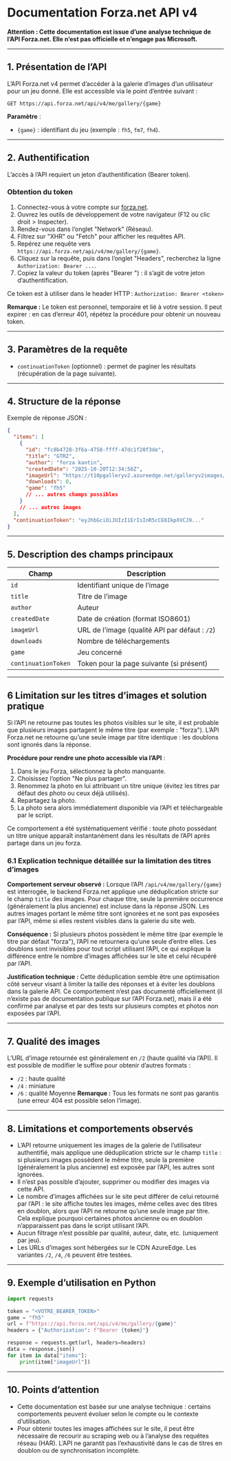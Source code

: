 # Documentation Forza.net API v4

**Attention : Cette documentation est issue d’une analyse technique de l’API Forza.net. Elle n’est pas officielle et n’engage pas Microsoft.**

---

## 1. Présentation de l’API

L’API Forza.net v4 permet d’accéder à la galerie d’images d’un utilisateur pour un jeu donné. Elle est accessible via le point d’entrée suivant :

```http
GET https://api.forza.net/api/v4/me/gallery/{game}
```

**Paramètre** :
- `{game}` : identifiant du jeu (exemple : `fh5`, `fm7`, `fh4`).

---


## 2. Authentification

L’accès à l’API requiert un jeton d’authentification (Bearer token).

### Obtention du token

1. Connectez-vous à votre compte sur [forza.net](https://forza.net).
2. Ouvrez les outils de développement de votre navigateur (F12 ou clic droit > Inspecter).
3. Rendez-vous dans l’onglet "Network" (Réseau).
4. Filtrez sur "XHR" ou "Fetch" pour afficher les requêtes API.
5. Repérez une requête vers `https://api.forza.net/api/v4/me/gallery/{game}`.
6. Cliquez sur la requête, puis dans l’onglet "Headers", recherchez la ligne `Authorization: Bearer ...`.
7. Copiez la valeur du token (après "Bearer ") : il s’agit de votre jeton d’authentification.

Ce token est à utiliser dans le header HTTP :
`Authorization: Bearer <token>`

**Remarque :** Le token est personnel, temporaire et lié à votre session. Il peut expirer : en cas d’erreur 401, répétez la procédure pour obtenir un nouveau token.

---

## 3. Paramètres de la requête

- `continuationToken` (optionnel) : permet de paginer les résultats (récupération de la page suivante).

---

## 4. Structure de la réponse

Exemple de réponse JSON :

```json
{
  "items": [
    {
      "id": "fc8b4728-3f6a-4758-ffff-47dc1f20f3de",
      "title": "GTR2",
      "author": "forza kantin",
      "createdDate": "2025-10-20T12:34:56Z",
      "imageUrl": "https://t10pgalleryv2.azureedge.net/galleryv2images/fc8...",
      "downloads": 0,
      "game": "fh5"
      // ... autres champs possibles
    }
    // ... autres images
  ],
  "continuationToken": "eyJhbGciOiJUIzI1ErIsInR5cCE6IkpXVCJ9..."
}
```

---

## 5. Description des champs principaux

| Champ              | Description                                              |
|--------------------|---------------------------------------------------------|
| `id`               | Identifiant unique de l’image                            |
| `title`            | Titre de l’image                                         |
| `author`           | Auteur                                                   |
| `createdDate`      | Date de création (format ISO8601)                       |
| `imageUrl`         | URL de l’image (qualité API par défaut : `/2`)           |
| `downloads`        | Nombre de téléchargements                                |
| `game`             | Jeu concerné                                             |
| `continuationToken`| Token pour la page suivante (si présent)                 |

---
## 6 Limitation sur les titres d’images et solution pratique


Si l’API ne retourne pas toutes les photos visibles sur le site, il est probable que plusieurs images partagent le même titre (par exemple : "forza"). L’API Forza.net ne retourne qu’une seule image par titre identique : les doublons sont ignorés dans la réponse.

**Procédure pour rendre une photo accessible via l’API** :
1. Dans le jeu Forza, sélectionnez la photo manquante.
2. Choisissez l’option "Ne plus partager".
3. Renommez la photo en lui attribuant un titre unique (évitez les titres par défaut des photo ou ceux déjà utilisés).
4. Repartagez la photo.
5. La photo sera alors immédiatement disponible via l’API et téléchargeable par le script.

Ce comportement a été systématiquement vérifié : toute photo possédant un titre unique apparaît instantanément dans les résultats de l’API après partage dans un jeu forza.



### 6.1 Explication technique détaillée sur la limitation des titres d’images


**Comportement serveur observé :**
Lorsque l’API `/api/v4/me/gallery/{game}` est interrogée, le backend Forza.net applique une déduplication stricte sur le champ `title` des images. Pour chaque titre, seule la première occurrence (généralement la plus ancienne) est incluse dans la réponse JSON. Les autres images portant le même titre sont ignorées et ne sont pas exposées par l’API, même si elles restent visibles dans la galerie du site web.

**Conséquence :**
Si plusieurs photos possèdent le même titre (par exemple le titre par défaut "forza"), l’API ne retournera qu’une seule d’entre elles. Les doublons sont invisibles pour tout script utilisant l’API, ce qui explique la différence entre le nombre d’images affichées sur le site et celui récupéré par l’API.

**Justification technique :**
Cette déduplication semble être une optimisation côté serveur visant à limiter la taille des réponses et à éviter les doublons dans la galerie API. Ce comportement n’est pas documenté officiellement (il n’existe pas de documentation publique sur l’API Forza.net), mais il a été confirmé par analyse et par des tests sur plusieurs comptes et photos non exposées par l’API.

---

## 7. Qualité des images

L’URL d’image retournée est généralement en `/2` (haute qualité via l’API). Il est possible de modifier le suffixe pour obtenir d’autres formats :

- `/2` : haute qualité
- `/4` : miniature
- `/6` : qualité Moyenne
**Remarque :** Tous les formats ne sont pas garantis (une erreur 404 est possible selon l’image).

---


## 8. Limitations et comportements observés

- L’API retourne uniquement les images de la galerie de l’utilisateur authentifié, mais applique une déduplication stricte sur le champ `title` : si plusieurs images possèdent le même titre, seule la première (généralement la plus ancienne) est exposée par l’API, les autres sont ignorées.
- Il n’est pas possible d’ajouter, supprimer ou modifier des images via cette API.
- Le nombre d’images affichées sur le site peut différer de celui retourné par l’API : le site affiche toutes les images, même celles avec des titres en doublon, alors que l’API ne retourne qu’une seule image par titre. Cela explique pourquoi certaines photos ancienne ou en doublon n’apparaissent pas dans le script utilisant l’API.
- Aucun filtrage n’est possible par qualité, auteur, date, etc. (uniquement par jeu).
- Les URLs d’images sont hébergées sur le CDN AzureEdge. Les variantes `/2`, `/4`, `/6` peuvent être testées.

---

## 9. Exemple d’utilisation en Python

```python
import requests

token = "<VOTRE_BEARER_TOKEN>"
game = "fh5"
url = f"https://api.forza.net/api/v4/me/gallery/{game}"
headers = {"Authorization": f"Bearer {token}"}

response = requests.get(url, headers=headers)
data = response.json()
for item in data["items"]:
    print(item["imageUrl"])
```

---



## 10. Points d’attention

- Cette documentation est basée sur une analyse technique : certains comportements peuvent évoluer selon le compte ou le contexte d’utilisation.
- Pour obtenir toutes les images affichées sur le site, il peut être nécessaire de recourir au scraping web ou à l’analyse des requêtes réseau (HAR). L’API ne garantit pas l’exhaustivité dans le cas de titres en doublon ou de synchronisation incomplète.

